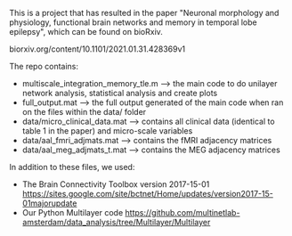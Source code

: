 This is a project that has resulted in the paper "Neuronal morphology and physiology, functional brain networks and memory in temporal lobe epilepsy", which can be found on bioRxiv. 

biorxiv.org/content/10.1101/2021.01.31.428369v1 

The repo contains:
- multiscale_integration_memory_tle.m --> the main code to do unilayer network analysis, statistical analysis and create plots
- full_output.mat --> the full output generated of the main code when ran on the files within the data/ folder
- data/micro_clinical_data.mat --> contains all clinical data (identical to table 1 in the paper) and micro-scale variables
- data/aal_fmri_adjmats.mat --> contains the fMRI adjacency matrices
- data/aal_meg_adjmats_t.mat --> contains the MEG adjacency matrices

In addition to these files, we used:
- The Brain Connectivity Toolbox version 2017-15-01 https://sites.google.com/site/bctnet/Home/updates/version2017-15-01majorupdate 
- Our Python Multilayer code https://github.com/multinetlab-amsterdam/data_analysis/tree/Multilayer/Multilayer 

